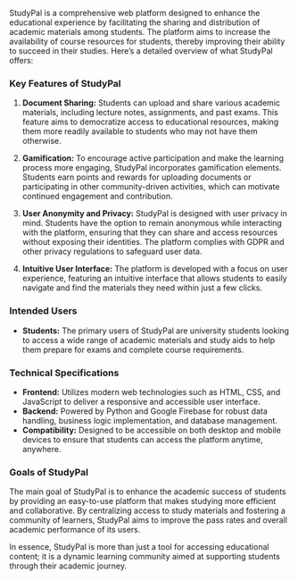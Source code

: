 StudyPal is a comprehensive web platform designed to enhance the educational experience by facilitating the sharing and distribution of academic materials among students. The platform aims to increase the availability of course resources for students, thereby improving their ability to succeed in their studies. Here’s a detailed overview of what StudyPal offers:

### Key Features of StudyPal

1. **Document Sharing:** Students can upload and share various academic materials, including lecture notes, assignments, and past exams. This feature aims to democratize access to educational resources, making them more readily available to students who may not have them otherwise.

2. **Gamification:** To encourage active participation and make the learning process more engaging, StudyPal incorporates gamification elements. Students earn points and rewards for uploading documents or participating in other community-driven activities, which can motivate continued engagement and contribution.

3. **User Anonymity and Privacy:** StudyPal is designed with user privacy in mind. Students have the option to remain anonymous while interacting with the platform, ensuring that they can share and access resources without exposing their identities. The platform complies with GDPR and other privacy regulations to safeguard user data.

4. **Intuitive User Interface:** The platform is developed with a focus on user experience, featuring an intuitive interface that allows students to easily navigate and find the materials they need within just a few clicks.

### Intended Users

- **Students:** The primary users of StudyPal are university students looking to access a wide range of academic materials and study aids to help them prepare for exams and complete course requirements.

### Technical Specifications

- **Frontend:** Utilizes modern web technologies such as HTML, CSS, and JavaScript to deliver a responsive and accessible user interface.
- **Backend:** Powered by Python and Google Firebase for robust data handling, business logic implementation, and database management.
- **Compatibility:** Designed to be accessible on both desktop and mobile devices to ensure that students can access the platform anytime, anywhere.

### Goals of StudyPal

The main goal of StudyPal is to enhance the academic success of students by providing an easy-to-use platform that makes studying more efficient and collaborative. By centralizing access to study materials and fostering a community of learners, StudyPal aims to improve the pass rates and overall academic performance of its users.

In essence, StudyPal is more than just a tool for accessing educational content; it is a dynamic learning community aimed at supporting students through their academic journey.
